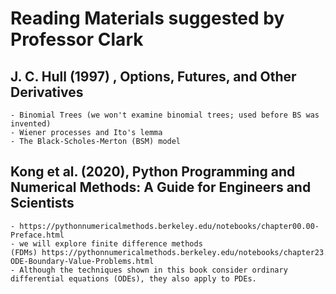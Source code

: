 
# Reading Materials suggested by Professor Clark

## J. C. Hull (1997) , Options, Futures, and Other Derivatives 
    - Binomial Trees (we won't examine binomial trees; used before BS was invented)
    - Wiener processes and Ito's lemma
    - The Black-Scholes-Merton (BSM) model

## Kong et al. (2020), Python Programming and Numerical Methods: A Guide for Engineers and Scientists
    - https://pythonnumericalmethods.berkeley.edu/notebooks/chapter00.00-Preface.html
    - we will explore finite difference methods (FDMs) https://pythonnumericalmethods.berkeley.edu/notebooks/chapter23.00-ODE-Boundary-Value-Problems.html
    - Although the techniques shown in this book consider ordinary differential equations (ODEs), they also apply to PDEs. 

